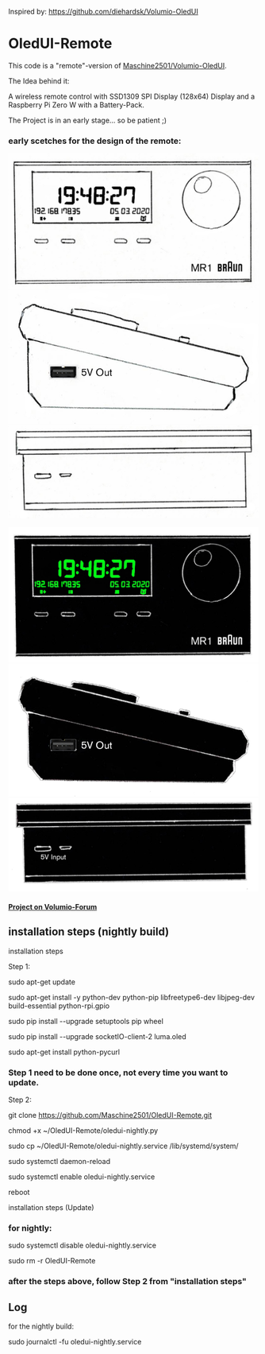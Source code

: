 Inspired by: https://github.com/diehardsk/Volumio-OledUI

# OledUI-Remote

This code is a "remote"-version of [Maschine2501/Volumio-OledUI](https://github.com/Maschine2501/Volumio-OledUI).

The Idea behind it:

A wireless remote control with SSD1309 SPI Display (128x64) Display and a Raspberry Pi Zero W with a Battery-Pack.

The Project is in an early stage... so be patient ;)

### early scetches for the design of the remote:

![](https://github.com/Maschine2501/OledUI-Remote/blob/master/wiki/MR1%20Top.jpg)
![](https://github.com/Maschine2501/OledUI-Remote/blob/master/wiki/MR1%20Side.jpg)
![](https://github.com/Maschine2501/OledUI-Remote/blob/master/wiki/MR1%20Front.jpg)

![](https://github.com/Maschine2501/OledUI-Remote/blob/master/wiki/MR1%20Top%20C.jpg)
![](https://github.com/Maschine2501/OledUI-Remote/blob/master/wiki/MR1%20Side%20c.jpg)
![](https://github.com/Maschine2501/OledUI-Remote/blob/master/wiki/MR1%20Front%20c.jpg)

#### [Project on Volumio-Forum](https://forum.volumio.org/256x64-oled-ssd1322-spi-buttons-rotary-interface-t14098.html#p72945)



## installation steps (nightly build)


installation steps

Step 1:

sudo apt-get update
 
sudo apt-get install -y python-dev python-pip libfreetype6-dev libjpeg-dev build-essential python-rpi.gpio
 
sudo pip install --upgrade setuptools pip wheel
 
sudo pip install --upgrade socketIO-client-2 luma.oled

sudo apt-get install python-pycurl
 
### Step 1 need to be done once, not every time you want to update.

Step 2:

git clone https://github.com/Maschine2501/OledUI-Remote.git
 
chmod +x ~/OledUI-Remote/oledui-nightly.py
 
sudo cp ~/OledUI-Remote/oledui-nightly.service /lib/systemd/system/
 
sudo systemctl daemon-reload
 
sudo systemctl enable oledui-nightly.service

reboot

installation steps (Update)

### for nightly:

sudo systemctl disable oledui-nightly.service

sudo rm -r OledUI-Remote

### after the steps above, follow Step 2 from "installation steps"

## Log

for the nightly build:

sudo journalctl -fu oledui-nightly.service

